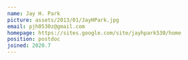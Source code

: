 ```yaml
---
name: Jay H. Park
picture: assets/2013/01/JayHPark.jpg
email: pjh0530z@gmail.com
homepage: https://sites.google.com/site/jayhpark530/home
position: postdoc
joined: 2020.7
--- 
```

